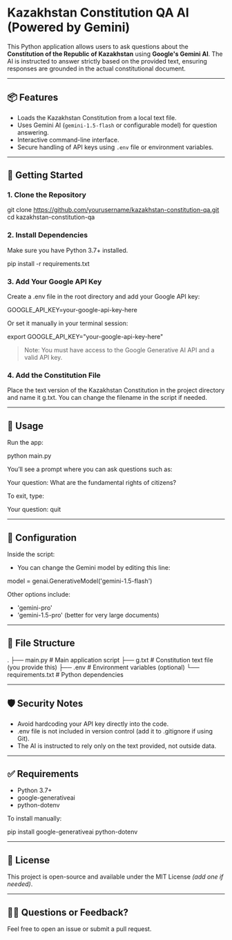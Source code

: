 # Kazakhstan Constitution QA AI (Powered by Gemini)

This Python application allows users to ask questions about the **Constitution of the Republic of Kazakhstan** using **Google's Gemini AI**. The AI is instructed to answer strictly based on the provided text, ensuring responses are grounded in the actual constitutional document.

---

## 📦 Features

* Loads the Kazakhstan Constitution from a local text file.
* Uses Gemini AI (`gemini-1.5-flash` or configurable model) for question answering.
* Interactive command-line interface.
* Secure handling of API keys using `.env` file or environment variables.

---

## 🚀 Getting Started

### 1. Clone the Repository

git clone https://github.com/yourusername/kazakhstan-constitution-qa.git
cd kazakhstan-constitution-qa

### 2. Install Dependencies

Make sure you have Python 3.7+ installed.

pip install -r requirements.txt

### 3. Add Your Google API Key

Create a .env file in the root directory and add your Google API key:

GOOGLE_API_KEY=your-google-api-key-here

Or set it manually in your terminal session:

export GOOGLE_API_KEY="your-google-api-key-here"

> Note: You must have access to the Google Generative AI API and a valid API key.

### 4. Add the Constitution File

Place the text version of the Kazakhstan Constitution in the project directory and name it g.txt. You can change the filename in the script if needed.

---

## 🧠 Usage

Run the app:

python main.py

You’ll see a prompt where you can ask questions such as:

Your question: What are the fundamental rights of citizens?

To exit, type:

Your question: quit

---

## 🔧 Configuration

Inside the script:

* You can change the Gemini model by editing this line:

model = genai.GenerativeModel('gemini-1.5-flash')

Other options include:

* 'gemini-pro'
* 'gemini-1.5-pro' (better for very large documents)

---

## 📁 File Structure

.
├── main.py                 # Main application script
├── g.txt                   # Constitution text file (you provide this)
├── .env                    # Environment variables (optional)
└── requirements.txt        # Python dependencies

---

## 🛡️ Security Notes

* Avoid hardcoding your API key directly into the code.
* .env file is not included in version control (add it to .gitignore if using Git).
* The AI is instructed to rely only on the text provided, not outside data.

---

## ✅ Requirements

* Python 3.7+
* google-generativeai
* python-dotenv

To install manually:

pip install google-generativeai python-dotenv

---

## 📜 License

This project is open-source and available under the MIT License *(add one if needed)*.

---

## 🙋‍♂️ Questions or Feedback?

Feel free to open an issue or submit a pull request.
